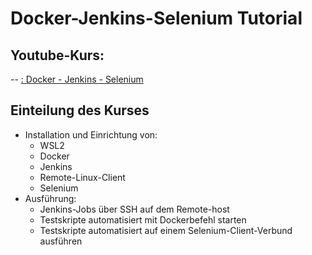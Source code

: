 # Docker-Jenkins-Selenium Tutorial

## Youtube-Kurs:
-- [: Docker - Jenkins - Selenium](https://youtu.be/V5qiY_abz-g)

## Einteilung des Kurses
* Installation und Einrichtung von:
  * WSL2
  * Docker
  * Jenkins
  * Remote-Linux-Client
  * Selenium
* Ausführung:
  * Jenkins-Jobs über SSH auf dem Remote-host
  * Testskripte automatisiert mit Dockerbefehl starten
  * Testskripte automatisiert auf einem Selenium-Client-Verbund ausführen
